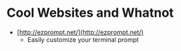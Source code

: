 # Cool Websites and Whatnot

* [http://ezprompt.net/](http://ezprompt.net/)
  * Easily customize your terminal prompt
